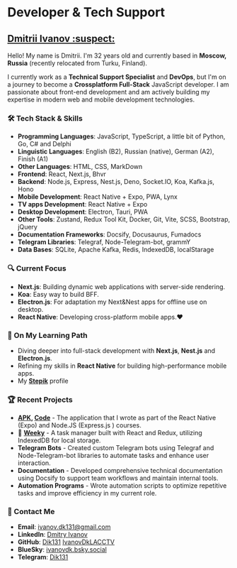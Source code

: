 # Developer & Tech Support

## [Dmitrii Ivanov :suspect:](https://ivanovdk-bc.netlify.app/)

Hello! My name is Dmitrii. I'm 32 years old and currently based in **Moscow, Russia** (recently relocated from Turku, Finland).

I currently work as a **Technical Support Specialist** and **DevOps**, but I'm on a journey to become a **Crossplatform Full-Stack** JavaScript developer. I am passionate about front-end development and am actively building my expertise in modern web and mobile development technologies.

### 🛠️ Tech Stack & Skills

- **Programming Languages**: JavaScript, TypeScript, a little bit of Python, Go, C# and Delphi
- **Linguistic Languages**: English (B2), Russian (native), German (A2), Finish (A1)
- **Other Languages**: HTML, CSS, MarkDown
- **Frontend**: React, Next.js, Bhvr
- **Backend**: Node.js, Express, Nest.js, Deno, Socket.IO, Koa, Kafka.js, Hono
- **Mobile Development**: React Native + Expo, PWA, Lynx
- **TV apps Development**: React Native + Expo
- **Desktop Development**: Electron, Tauri, PWA 
- **Other Tools**: Zustand, Redux Tool Kit, Docker, Git, Vite, SCSS, Bootstrap, jQuery
- **Documentation Frameworks**: Docsify, Docusaurus, Fumadocs
- **Telegram Libraries**: Telegraf, Node-Telegram-bot, grammY
- **Data Bases**: SQLite, Apache Kafka, Redis, IndexedDB, localStarage

### 🔍 Current Focus

- **Next.js**: Building dynamic web applications with server-side rendering.
- **Koa**: Easy way to build BFF.
- **Electron.js**: For adaptation my Next&Nest apps for offline use on desktop.
- **React Native**: Developing cross-platform mobile apps.♥️

### 🌱 On My Learning Path

- Diving deeper into full-stack development with **Next.js**, **Nest.js** and **Electron.js**.
- Refining my skills in **React Native** for building high-performance mobile apps.
- My **[Stepik](https://stepik.org/users/37791605/profile)** profile

### 🏆 Recent Projects

- **[APK](https://drive.google.com/file/d/1qINTBb7q1WqKikYpudwz7-wWV5pYDfyw/view?usp=drivesdk), [Code](https://github.com/Dik131/course-app)** - The application that I wrote as part of the React Native (Expo) and Node.JS (Express.js ) courses.
- 📝 **[Weeky](https://weeky.netlify.app/)** - A task manager built with React and Redux, utilizing IndexedDB for local storage.
- **Telegram Bots** - Created custom Telegram bots using Telegraf and Node-Telegram-bot libraries to automate tasks and enhance user interaction.
- **Documentation** - Developed comprehensive technical documentation using Docsify to support team workflows and maintain internal tools.
- **Automation Programs** - Wrote automation scripts to optimize repetitive tasks and improve efficiency in my current role.

### 💬 Contact Me

- **Email**: [ivanov.dk131@gmail.com](mailto:ivanov.dk131@gmail.com)
- **LinkedIn**: [Dmitry Ivanov](https://www.linkedin.com/in/dmitry-ivanov-47bb4921a/)
- **GitHub**: [Dik131](https://github.com/Dik131) [IvanovDkLACCTV](https://github.com/IvanovDkLACCTV)
- **BlueSky**: [ivanovdk.bsky.social](https://bsky.app/profile/ivanovdk.bsky.social)
- **Telegram**: [Dik131](https://t.me/Dik131)

